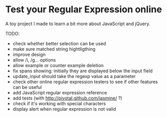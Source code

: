 Test your Regular Expression online
===================================

A toy project I made to learn a bit more about JavaScript and jQuery.

TODO:
* check whether better selection can be used
* make sure matched string hightligthing
* improve design
* allow /i, /g... options
* allow example or counter example deletion
* fix spans showing: initially they are displayed below the input field
* update_input should take the regexp value as a parameter
* check other online regular expression testers to see if other features can be useful
* add JavaScript regular expression reference
* add tests (with http://pivotal.github.com/jasmine/ ?)
* check if it's working with special characters
* display alert when regular expression is not valid